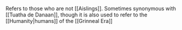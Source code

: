 Refers to those who are not [[Aislings]].
Sometimes synonymous with [[Tuatha de Danaan]], though it is also used to refer to the [[Humanity|humans]] of the [[Grinneal Era]]
